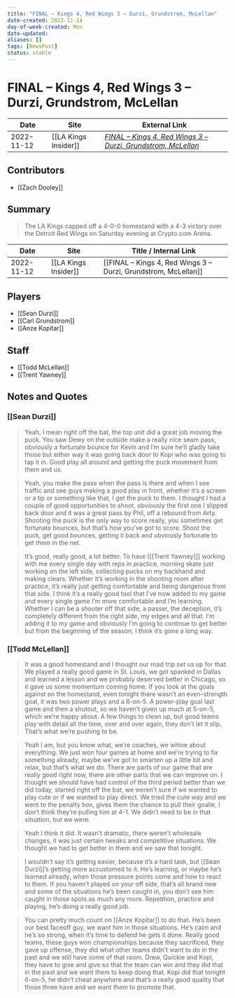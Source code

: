 ```yaml
---
title: "FINAL – Kings 4, Red Wings 3 – Durzi, Grundstrom, McLellan"
date-created: 2022-11-14
day-of-week-created: Mon
date-updated: 
aliases: []
tags: [NewsPost]
status: stable
---
```


# FINAL – Kings 4, Red Wings 3 – Durzi, Grundstrom, McLellan

| Date       | Site                 | External Link                                                                                                                                              |
| ---------- | -------------------- | ---------------------------------------------------------------------------------------------------------------------------------------------------------- |
| 2022-11-12 | [[LA Kings Insider]] | [*FINAL – Kings 4, Red Wings 3 – Durzi, Grundstrom, McLellan*](https://lakingsinsider.com/2022/11/12/final-kings-4-red-wings-3-durzi-grundstrom-mclellan/) |

## Contributors
- [[Zach Dooley]]

## Summary
> The LA Kings capped off a 4-0-0 homestand with a 4-3 victory over the Detroit Red Wings on Saturday evening at Crypto.com Arena.

| Date       | Site                 | Title / Internal Link                                          |
| ---------- | -------------------- | -------------------------------------------------------------- |
| 2022-11-12 | [[LA Kings Insider]] | [[FINAL – Kings 4, Red Wings 3 – Durzi, Grundstrom, McLellan]] |

## Players
- [[Sean Durzi]]
- [[Carl Grundstrom]]
- [[Anze Kopitar]]

## Staff
- [[Todd McLellan]]
- [[Trent Yawney]]

## Notes and Quotes
### [[Sean Durzi]]
> Yeah, I mean right off the bat, the top unit did a great job moving the puck. You saw Dewy on the outside make a really nice seam pass, obviously a fortunate bounce for Kevin and I’m sure he’ll gladly take those but either way it was going back door to Kopi who was going to tap it in. Good play all around and getting the puck movement from them and us.

> Yeah, you make the pass when the pass is there and when I see traffic and see guys making a good play in front, whether it’s a screen or a tip or something like that, I get the puck to them. I thought I had a couple of good opportunities to shoot, obviously the first one I slipped back door and it was a great pass by Phil, off a rebound from Arty. Shooting the puck is the only way to score really, you sometimes get fortunate bounces, but that’s how you’ve got to score. Shoot the puck, get good bounces, getting it back and obviously fortunate to get them in the net.

> It’s good, really good, a lot better. To have \[[[Trent Yawney]]] working with me every single day with reps in practice, morning skate just working on the left side, collecting pucks on my backhand and making clears. Whether it’s working in the shooting room after practice, it’s really just getting comfortable and being dangerous from that side. I think it’s a really good tool that I’ve now added to my game and every single game I’m more comfortable and I’m learning. Whether I can be a shooter off that side, a passer, the deception, it’s completely different from the right side, my edges and all that. I’m adding it to my game and obviously I’m going to continue to get better but from the beginning of the season, I think it’s gone a long way.

### [[Todd McLellan]]
> It was a good homestand and I thought our road trip set us up for that. We played a really good game in St. Louis, we got spanked in Dallas and learned a lesson and we probably deserved better in Chicago, so it gave us some momentum coming home. If you look at the goals against on the homestand, even tonight there wasn’t an even-strength goal, it was two power plays and a 6-on-5. A power-play goal last game and then a shutout, so we haven’t given up much at 5-on-5, which we’re happy about. A few things to clean up, but good teams play with detail all the time, over and over again, they don’t let it slip. That’s what we’re pushing to be.

> Yeah I am, but you know what, we’re coaches, we whine about everything. We just won four games at home and we’re trying to fix something already, maybe we’ve got to smarten up a little bit and relax, but that’s what we do. There are parts of our game that are really good right now, there are other parts that we can improve on. I thought we should have had control of the third period better than we did today, started right off the bat, we weren’t sure if we wanted to play cute or if we wanted to play direct. We tried the cute way and we went to the penalty box, gives them the chance to pull their goalie, I don’t think they’re pulling him at 4-1. We didn’t need to be in that situation, but we were.

> Yeah I think it did. It wasn’t dramatic, there weren’t wholesale changes, it was just certain tweaks and competitive situations. We thought we had to get better in them and we saw that tonight.

> I wouldn’t say it’s getting easier, because it’s a hard task, but [[Sean Durzi]]’s getting more accustomed to it. He’s learning, or maybe he’s learned already, when those pressure points come and how to react to them. If you haven’t played on your off side, that’s all brand new and some of the situations he’s been caught in, you don’t see him caught in those spots as much any more. Repetition, practice and playing, he’s doing a really good job.

> You can pretty much count on [[Anze Kopitar]] to do that. He’s been our best faceoff guy, we want him in those situations. He’s calm and he’s so strong, when it’s time to defend he gets it done. Really good teams, these guys won championships because they sacrificed, they gave up offense, they did what other teams didn’t want to do in the past and we still have some of that room. Drew, Quickie and Kopi, they have to give and give so that the team can win and they did that in the past and we want them to keep doing that. Kopi did that tonight 6-on-5, he didn’t cheat anywhere and that’s a really good quality that those three have and we want them to promote that.

